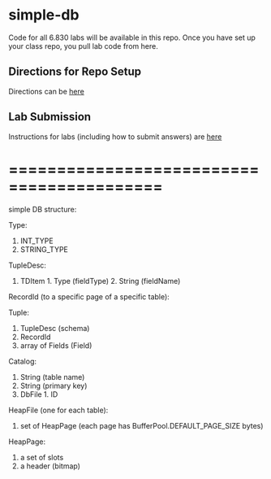 simple-db
=========

Code for all 6.830 labs will be available in this repo. Once you have set up your class repo, you pull lab code from here.

Directions for Repo Setup
-------------------------

Directions can be [here](https://github.com/MIT-DB-Class/course-info-2017)

Lab Submission
-----

Instructions for labs (including how to submit answers) are [here](https://github.com/MIT-DB-Class/course-info-2017)

==========================================
==========================================
simple DB structure:

Type:
  1. INT_TYPE
  2. STRING_TYPE

TupleDesc:
  1. TDItem
    1. Type (fieldType)
    2. String (fieldName)

RecordId (to a specific page of a specific table):

Tuple:
  1. TupleDesc (schema)
  2. RecordId
  3. array of Fields (Field)


Catalog:
  1. String (table name)
  2. String (primary key)
  3. DbFile
    1. ID


HeapFile (one for each table):
  1. set of HeapPage (each page has BufferPool.DEFAULT_PAGE_SIZE bytes)

HeapPage:
  1. a set of slots
  2. a header (bitmap)
